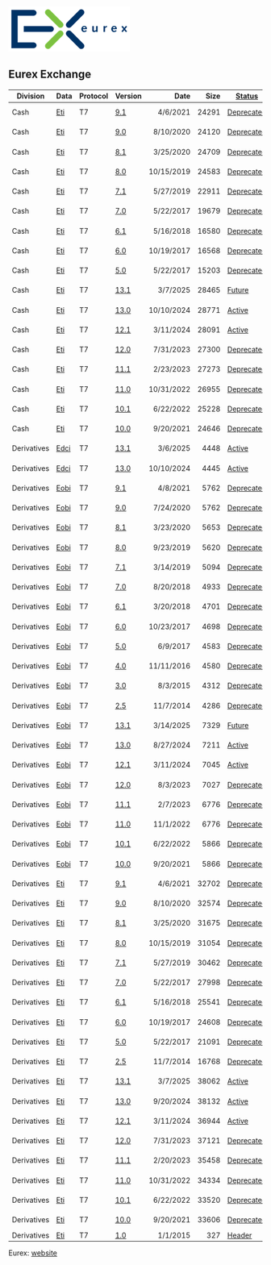 [![Eurex](https://github.com/Open-Markets-Initiative/Directory/blob/main/Organizations/Eurex/Images/Logo.png)](https://www.eurex.com)


## Eurex Exchange

| Division | Data | Protocol | Version | Date | Size | [Status][Omi.Glossary.Status] | [Testing][Omi.Glossary.Testing] | Specification |
| --- | --- | --- | --- | ---: | ---: | --- | --- | --- |
| Cash | [Eti][Eurex.Cash.Eti.T7.v9.1.Dissector] | T7 | [9.1][Eurex.Cash.Eti.T7.v9.1.Dissector] | 4/6/2021 | 24291 | [Deprecated][Omi.Glossary.Status.Deprecated] | [Untested][Omi.Glossary.Testing.Untested] | [url][Eurex.Cash.Eti.T7.v9.1.Url] - [pdf][Eurex.Cash.Eti.T7.v9.1.Pdf] - [xml][Eurex.Cash.Eti.T7.v9.1.Xml] |
| Cash | [Eti][Eurex.Cash.Eti.T7.v9.0.Dissector] | T7 | [9.0][Eurex.Cash.Eti.T7.v9.0.Dissector] | 8/10/2020 | 24120 | [Deprecated][Omi.Glossary.Status.Deprecated] | [Untested][Omi.Glossary.Testing.Untested] | [url][Eurex.Cash.Eti.T7.v9.0.Url] - [pdf][Eurex.Cash.Eti.T7.v9.0.Pdf] - [xml][Eurex.Cash.Eti.T7.v9.0.Xml] |
| Cash | [Eti][Eurex.Cash.Eti.T7.v8.1.Dissector] | T7 | [8.1][Eurex.Cash.Eti.T7.v8.1.Dissector] | 3/25/2020 | 24709 | [Deprecated][Omi.Glossary.Status.Deprecated] | [Untested][Omi.Glossary.Testing.Untested] | [url][Eurex.Cash.Eti.T7.v8.1.Url] - [pdf][Eurex.Cash.Eti.T7.v8.1.Pdf] - [xml][Eurex.Cash.Eti.T7.v8.1.Xml] |
| Cash | [Eti][Eurex.Cash.Eti.T7.v8.0.Dissector] | T7 | [8.0][Eurex.Cash.Eti.T7.v8.0.Dissector] | 10/15/2019 | 24583 | [Deprecated][Omi.Glossary.Status.Deprecated] | [Untested][Omi.Glossary.Testing.Untested] | [url][Eurex.Cash.Eti.T7.v8.0.Url] - [pdf][Eurex.Cash.Eti.T7.v8.0.Pdf] - [xml][Eurex.Cash.Eti.T7.v8.0.Xml] |
| Cash | [Eti][Eurex.Cash.Eti.T7.v7.1.Dissector] | T7 | [7.1][Eurex.Cash.Eti.T7.v7.1.Dissector] | 5/27/2019 | 22911 | [Deprecated][Omi.Glossary.Status.Deprecated] | [Untested][Omi.Glossary.Testing.Untested] | [url][Eurex.Cash.Eti.T7.v7.1.Url] - [pdf][Eurex.Cash.Eti.T7.v7.1.Pdf] - [xml][Eurex.Cash.Eti.T7.v7.1.Xml] |
| Cash | [Eti][Eurex.Cash.Eti.T7.v7.0.Dissector] | T7 | [7.0][Eurex.Cash.Eti.T7.v7.0.Dissector] | 5/22/2017 | 19679 | [Deprecated][Omi.Glossary.Status.Deprecated] | [Untested][Omi.Glossary.Testing.Untested] | [url][Eurex.Cash.Eti.T7.v7.0.Url] - [pdf][Eurex.Cash.Eti.T7.v7.0.Pdf] - [xml][Eurex.Cash.Eti.T7.v7.0.Xml] |
| Cash | [Eti][Eurex.Cash.Eti.T7.v6.1.Dissector] | T7 | [6.1][Eurex.Cash.Eti.T7.v6.1.Dissector] | 5/16/2018 | 16580 | [Deprecated][Omi.Glossary.Status.Deprecated] | [Untested][Omi.Glossary.Testing.Untested] | [url][Eurex.Cash.Eti.T7.v6.1.Url] - [pdf][Eurex.Cash.Eti.T7.v6.1.Pdf] - [xml][Eurex.Cash.Eti.T7.v6.1.Xml] |
| Cash | [Eti][Eurex.Cash.Eti.T7.v6.0.Dissector] | T7 | [6.0][Eurex.Cash.Eti.T7.v6.0.Dissector] | 10/19/2017 | 16568 | [Deprecated][Omi.Glossary.Status.Deprecated] | [Untested][Omi.Glossary.Testing.Untested] | [url][Eurex.Cash.Eti.T7.v6.0.Url] - [pdf][Eurex.Cash.Eti.T7.v6.0.Pdf] - [xml][Eurex.Cash.Eti.T7.v6.0.Xml] |
| Cash | [Eti][Eurex.Cash.Eti.T7.v5.0.Dissector] | T7 | [5.0][Eurex.Cash.Eti.T7.v5.0.Dissector] | 5/22/2017 | 15203 | [Deprecated][Omi.Glossary.Status.Deprecated] | [Untested][Omi.Glossary.Testing.Untested] | [url][Eurex.Cash.Eti.T7.v5.0.Url] - [pdf][Eurex.Cash.Eti.T7.v5.0.Pdf] - [xml][Eurex.Cash.Eti.T7.v5.0.Xml] |
| Cash | [Eti][Eurex.Cash.Eti.T7.v13.1.Dissector] | T7 | [13.1][Eurex.Cash.Eti.T7.v13.1.Dissector] | 3/7/2025 | 28465 | [Future][Omi.Glossary.Status.Future] | [Untested][Omi.Glossary.Testing.Untested] | [url][Eurex.Cash.Eti.T7.v13.1.Url] - [pdf][Eurex.Cash.Eti.T7.v13.1.Pdf] - [xml][Eurex.Cash.Eti.T7.v13.1.Xml] |
| Cash | [Eti][Eurex.Cash.Eti.T7.v13.0.Dissector] | T7 | [13.0][Eurex.Cash.Eti.T7.v13.0.Dissector] | 10/10/2024 | 28771 | [Active][Omi.Glossary.Status.Active] | [Untested][Omi.Glossary.Testing.Untested] | [url][Eurex.Cash.Eti.T7.v13.0.Url] - [pdf][Eurex.Cash.Eti.T7.v13.0.Pdf] - [xml][Eurex.Cash.Eti.T7.v13.0.Xml] |
| Cash | [Eti][Eurex.Cash.Eti.T7.v12.1.Dissector] | T7 | [12.1][Eurex.Cash.Eti.T7.v12.1.Dissector] | 3/11/2024 | 28091 | [Active][Omi.Glossary.Status.Active] | [Untested][Omi.Glossary.Testing.Untested] | [url][Eurex.Cash.Eti.T7.v12.1.Url] - [pdf][Eurex.Cash.Eti.T7.v12.1.Pdf] - [xml][Eurex.Cash.Eti.T7.v12.1.Xml] |
| Cash | [Eti][Eurex.Cash.Eti.T7.v12.0.Dissector] | T7 | [12.0][Eurex.Cash.Eti.T7.v12.0.Dissector] | 7/31/2023 | 27300 | [Deprecated][Omi.Glossary.Status.Deprecated] | [Untested][Omi.Glossary.Testing.Untested] | [url][Eurex.Cash.Eti.T7.v12.0.Url] - [pdf][Eurex.Cash.Eti.T7.v12.0.Pdf] - [xml][Eurex.Cash.Eti.T7.v12.0.Xml] |
| Cash | [Eti][Eurex.Cash.Eti.T7.v11.1.Dissector] | T7 | [11.1][Eurex.Cash.Eti.T7.v11.1.Dissector] | 2/23/2023 | 27273 | [Deprecated][Omi.Glossary.Status.Deprecated] | [Untested][Omi.Glossary.Testing.Untested] | [url][Eurex.Cash.Eti.T7.v11.1.Url] - [pdf][Eurex.Cash.Eti.T7.v11.1.Pdf] - [xml][Eurex.Cash.Eti.T7.v11.1.Xml] |
| Cash | [Eti][Eurex.Cash.Eti.T7.v11.0.Dissector] | T7 | [11.0][Eurex.Cash.Eti.T7.v11.0.Dissector] | 10/31/2022 | 26955 | [Deprecated][Omi.Glossary.Status.Deprecated] | [Untested][Omi.Glossary.Testing.Untested] | [url][Eurex.Cash.Eti.T7.v11.0.Url] - [pdf][Eurex.Cash.Eti.T7.v11.0.Pdf] - [xml][Eurex.Cash.Eti.T7.v11.0.Xml] |
| Cash | [Eti][Eurex.Cash.Eti.T7.v10.1.Dissector] | T7 | [10.1][Eurex.Cash.Eti.T7.v10.1.Dissector] | 6/22/2022 | 25228 | [Deprecated][Omi.Glossary.Status.Deprecated] | [Untested][Omi.Glossary.Testing.Untested] | [url][Eurex.Cash.Eti.T7.v10.1.Url] - [pdf][Eurex.Cash.Eti.T7.v10.1.Pdf] - [xml][Eurex.Cash.Eti.T7.v10.1.Xml] |
| Cash | [Eti][Eurex.Cash.Eti.T7.v10.0.Dissector] | T7 | [10.0][Eurex.Cash.Eti.T7.v10.0.Dissector] | 9/20/2021 | 24646 | [Deprecated][Omi.Glossary.Status.Deprecated] | [Untested][Omi.Glossary.Testing.Untested] | [url][Eurex.Cash.Eti.T7.v10.0.Url] - [pdf][Eurex.Cash.Eti.T7.v10.0.Pdf] - [xml][Eurex.Cash.Eti.T7.v10.0.Xml] |
| Derivatives | [Edci][Eurex.Derivatives.Edci.T7.v13.1.Dissector] | T7 | [13.1][Eurex.Derivatives.Edci.T7.v13.1.Dissector] | 3/6/2025 | 4448 | [Active][Omi.Glossary.Status.Active] | [Untested][Omi.Glossary.Testing.Untested] | [url][Eurex.Derivatives.Edci.T7.v13.1.Url] - [pdf][Eurex.Derivatives.Edci.T7.v13.1.Pdf] - [xml][Eurex.Derivatives.Edci.T7.v13.1.Xml] |
| Derivatives | [Edci][Eurex.Derivatives.Edci.T7.v13.0.Dissector] | T7 | [13.0][Eurex.Derivatives.Edci.T7.v13.0.Dissector] | 10/10/2024 | 4445 | [Active][Omi.Glossary.Status.Active] | [Untested][Omi.Glossary.Testing.Untested] | [url][Eurex.Derivatives.Edci.T7.v13.0.Url] - [pdf][Eurex.Derivatives.Edci.T7.v13.0.Pdf] - [xml][Eurex.Derivatives.Edci.T7.v13.0.Xml] |
| Derivatives | [Eobi][Eurex.Derivatives.Eobi.T7.v9.1.Dissector] | T7 | [9.1][Eurex.Derivatives.Eobi.T7.v9.1.Dissector] | 4/8/2021 | 5762 | [Deprecated][Omi.Glossary.Status.Deprecated] | [Untested][Omi.Glossary.Testing.Untested] | [url][Eurex.Derivatives.Eobi.T7.v9.1.Url] - [pdf][Eurex.Derivatives.Eobi.T7.v9.1.Pdf] - [xml][Eurex.Derivatives.Eobi.T7.v9.1.Xml] |
| Derivatives | [Eobi][Eurex.Derivatives.Eobi.T7.v9.0.Dissector] | T7 | [9.0][Eurex.Derivatives.Eobi.T7.v9.0.Dissector] | 7/24/2020 | 5762 | [Deprecated][Omi.Glossary.Status.Deprecated] | [Untested][Omi.Glossary.Testing.Untested] | [url][Eurex.Derivatives.Eobi.T7.v9.0.Url] - [pdf][Eurex.Derivatives.Eobi.T7.v9.0.Pdf] - [xml][Eurex.Derivatives.Eobi.T7.v9.0.Xml] |
| Derivatives | [Eobi][Eurex.Derivatives.Eobi.T7.v8.1.Dissector] | T7 | [8.1][Eurex.Derivatives.Eobi.T7.v8.1.Dissector] | 3/23/2020 | 5653 | [Deprecated][Omi.Glossary.Status.Deprecated] | [Untested][Omi.Glossary.Testing.Untested] | [url][Eurex.Derivatives.Eobi.T7.v8.1.Url] - [pdf][Eurex.Derivatives.Eobi.T7.v8.1.Pdf] - [xml][Eurex.Derivatives.Eobi.T7.v8.1.Xml] |
| Derivatives | [Eobi][Eurex.Derivatives.Eobi.T7.v8.0.Dissector] | T7 | [8.0][Eurex.Derivatives.Eobi.T7.v8.0.Dissector] | 9/23/2019 | 5620 | [Deprecated][Omi.Glossary.Status.Deprecated] | [Untested][Omi.Glossary.Testing.Untested] | [url][Eurex.Derivatives.Eobi.T7.v8.0.Url] - [pdf][Eurex.Derivatives.Eobi.T7.v8.0.Pdf] - [xml][Eurex.Derivatives.Eobi.T7.v8.0.Xml] |
| Derivatives | [Eobi][Eurex.Derivatives.Eobi.T7.v7.1.Dissector] | T7 | [7.1][Eurex.Derivatives.Eobi.T7.v7.1.Dissector] | 3/14/2019 | 5094 | [Deprecated][Omi.Glossary.Status.Deprecated] | [Untested][Omi.Glossary.Testing.Untested] | [url][Eurex.Derivatives.Eobi.T7.v7.1.Url] - [pdf][Eurex.Derivatives.Eobi.T7.v7.1.Pdf] - [xml][Eurex.Derivatives.Eobi.T7.v7.1.Xml] |
| Derivatives | [Eobi][Eurex.Derivatives.Eobi.T7.v7.0.Dissector] | T7 | [7.0][Eurex.Derivatives.Eobi.T7.v7.0.Dissector] | 8/20/2018 | 4933 | [Deprecated][Omi.Glossary.Status.Deprecated] | [Untested][Omi.Glossary.Testing.Untested] | [url][Eurex.Derivatives.Eobi.T7.v7.0.Url] - [pdf][Eurex.Derivatives.Eobi.T7.v7.0.Pdf] - [xml][Eurex.Derivatives.Eobi.T7.v7.0.Xml] |
| Derivatives | [Eobi][Eurex.Derivatives.Eobi.T7.v6.1.Dissector] | T7 | [6.1][Eurex.Derivatives.Eobi.T7.v6.1.Dissector] | 3/20/2018 | 4701 | [Deprecated][Omi.Glossary.Status.Deprecated] | [Untested][Omi.Glossary.Testing.Untested] | [url][Eurex.Derivatives.Eobi.T7.v6.1.Url] - [pdf][Eurex.Derivatives.Eobi.T7.v6.1.Pdf] - [xml][Eurex.Derivatives.Eobi.T7.v6.1.Xml] |
| Derivatives | [Eobi][Eurex.Derivatives.Eobi.T7.v6.0.Dissector] | T7 | [6.0][Eurex.Derivatives.Eobi.T7.v6.0.Dissector] | 10/23/2017 | 4698 | [Deprecated][Omi.Glossary.Status.Deprecated] | [Verified][Omi.Glossary.Testing.Verified] | [url][Eurex.Derivatives.Eobi.T7.v6.0.Url] - [pdf][Eurex.Derivatives.Eobi.T7.v6.0.Pdf] - [xml][Eurex.Derivatives.Eobi.T7.v6.0.Xml] |
| Derivatives | [Eobi][Eurex.Derivatives.Eobi.T7.v5.0.Dissector] | T7 | [5.0][Eurex.Derivatives.Eobi.T7.v5.0.Dissector] | 6/9/2017 | 4583 | [Deprecated][Omi.Glossary.Status.Deprecated] | [Untested][Omi.Glossary.Testing.Untested] | [url][Eurex.Derivatives.Eobi.T7.v5.0.Url] - [pdf][Eurex.Derivatives.Eobi.T7.v5.0.Pdf] - [xml][Eurex.Derivatives.Eobi.T7.v5.0.Xml] |
| Derivatives | [Eobi][Eurex.Derivatives.Eobi.T7.v4.0.Dissector] | T7 | [4.0][Eurex.Derivatives.Eobi.T7.v4.0.Dissector] | 11/11/2016 | 4580 | [Deprecated][Omi.Glossary.Status.Deprecated] | [Untested][Omi.Glossary.Testing.Untested] | [url][Eurex.Derivatives.Eobi.T7.v4.0.Url] - [pdf][Eurex.Derivatives.Eobi.T7.v4.0.Pdf] - [xml][Eurex.Derivatives.Eobi.T7.v4.0.Xml] |
| Derivatives | [Eobi][Eurex.Derivatives.Eobi.T7.v3.0.Dissector] | T7 | [3.0][Eurex.Derivatives.Eobi.T7.v3.0.Dissector] | 8/3/2015 | 4312 | [Deprecated][Omi.Glossary.Status.Deprecated] | [Verified][Omi.Glossary.Testing.Verified] | [url][Eurex.Derivatives.Eobi.T7.v3.0.Url] - [pdf][Eurex.Derivatives.Eobi.T7.v3.0.Pdf] - [xml][Eurex.Derivatives.Eobi.T7.v3.0.Xml] |
| Derivatives | [Eobi][Eurex.Derivatives.Eobi.T7.v2.5.Dissector] | T7 | [2.5][Eurex.Derivatives.Eobi.T7.v2.5.Dissector] | 11/7/2014 | 4286 | [Deprecated][Omi.Glossary.Status.Deprecated] | [Untested][Omi.Glossary.Testing.Untested] | [url][Eurex.Derivatives.Eobi.T7.v2.5.Url] - [pdf][Eurex.Derivatives.Eobi.T7.v2.5.Pdf] - [xml][Eurex.Derivatives.Eobi.T7.v2.5.Xml] |
| Derivatives | [Eobi][Eurex.Derivatives.Eobi.T7.v13.1.Dissector] | T7 | [13.1][Eurex.Derivatives.Eobi.T7.v13.1.Dissector] | 3/14/2025 | 7329 | [Future][Omi.Glossary.Status.Future] | [Untested][Omi.Glossary.Testing.Untested] | [url][Eurex.Derivatives.Eobi.T7.v13.1.Url] - [pdf][Eurex.Derivatives.Eobi.T7.v13.1.Pdf] - [xml][Eurex.Derivatives.Eobi.T7.v13.1.Xml] |
| Derivatives | [Eobi][Eurex.Derivatives.Eobi.T7.v13.0.Dissector] | T7 | [13.0][Eurex.Derivatives.Eobi.T7.v13.0.Dissector] | 8/27/2024 | 7211 | [Active][Omi.Glossary.Status.Active] | [Untested][Omi.Glossary.Testing.Untested] | [url][Eurex.Derivatives.Eobi.T7.v13.0.Url] - [pdf][Eurex.Derivatives.Eobi.T7.v13.0.Pdf] - [xml][Eurex.Derivatives.Eobi.T7.v13.0.Xml] |
| Derivatives | [Eobi][Eurex.Derivatives.Eobi.T7.v12.1.Dissector] | T7 | [12.1][Eurex.Derivatives.Eobi.T7.v12.1.Dissector] | 3/11/2024 | 7045 | [Active][Omi.Glossary.Status.Active] | [Untested][Omi.Glossary.Testing.Untested] | [url][Eurex.Derivatives.Eobi.T7.v12.1.Url] - [pdf][Eurex.Derivatives.Eobi.T7.v12.1.Pdf] - [xml][Eurex.Derivatives.Eobi.T7.v12.1.Xml] |
| Derivatives | [Eobi][Eurex.Derivatives.Eobi.T7.v12.0.Dissector] | T7 | [12.0][Eurex.Derivatives.Eobi.T7.v12.0.Dissector] | 8/3/2023 | 7027 | [Deprecated][Omi.Glossary.Status.Deprecated] | [Untested][Omi.Glossary.Testing.Untested] | [url][Eurex.Derivatives.Eobi.T7.v12.0.Url] - [pdf][Eurex.Derivatives.Eobi.T7.v12.0.Pdf] - [xml][Eurex.Derivatives.Eobi.T7.v12.0.Xml] |
| Derivatives | [Eobi][Eurex.Derivatives.Eobi.T7.v11.1.Dissector] | T7 | [11.1][Eurex.Derivatives.Eobi.T7.v11.1.Dissector] | 2/7/2023 | 6776 | [Deprecated][Omi.Glossary.Status.Deprecated] | [Untested][Omi.Glossary.Testing.Untested] | [url][Eurex.Derivatives.Eobi.T7.v11.1.Url] - [pdf][Eurex.Derivatives.Eobi.T7.v11.1.Pdf] - [xml][Eurex.Derivatives.Eobi.T7.v11.1.Xml] |
| Derivatives | [Eobi][Eurex.Derivatives.Eobi.T7.v11.0.Dissector] | T7 | [11.0][Eurex.Derivatives.Eobi.T7.v11.0.Dissector] | 11/1/2022 | 6776 | [Deprecated][Omi.Glossary.Status.Deprecated] | [Untested][Omi.Glossary.Testing.Untested] | [url][Eurex.Derivatives.Eobi.T7.v11.0.Url] - [pdf][Eurex.Derivatives.Eobi.T7.v11.0.Pdf] - [xml][Eurex.Derivatives.Eobi.T7.v11.0.Xml] |
| Derivatives | [Eobi][Eurex.Derivatives.Eobi.T7.v10.1.Dissector] | T7 | [10.1][Eurex.Derivatives.Eobi.T7.v10.1.Dissector] | 6/22/2022 | 5866 | [Deprecated][Omi.Glossary.Status.Deprecated] | [Untested][Omi.Glossary.Testing.Untested] | [url][Eurex.Derivatives.Eobi.T7.v10.1.Url] - [pdf][Eurex.Derivatives.Eobi.T7.v10.1.Pdf] - [xml][Eurex.Derivatives.Eobi.T7.v10.1.Xml] |
| Derivatives | [Eobi][Eurex.Derivatives.Eobi.T7.v10.0.Dissector] | T7 | [10.0][Eurex.Derivatives.Eobi.T7.v10.0.Dissector] | 9/20/2021 | 5866 | [Deprecated][Omi.Glossary.Status.Deprecated] | [Untested][Omi.Glossary.Testing.Untested] | [url][Eurex.Derivatives.Eobi.T7.v10.0.Url] - [pdf][Eurex.Derivatives.Eobi.T7.v10.0.Pdf] - [xml][Eurex.Derivatives.Eobi.T7.v10.0.Xml] |
| Derivatives | [Eti][Eurex.Derivatives.Eti.T7.v9.1.Dissector] | T7 | [9.1][Eurex.Derivatives.Eti.T7.v9.1.Dissector] | 4/6/2021 | 32702 | [Deprecated][Omi.Glossary.Status.Deprecated] | [Untested][Omi.Glossary.Testing.Untested] | [url][Eurex.Derivatives.Eti.T7.v9.1.Url] - [pdf][Eurex.Derivatives.Eti.T7.v9.1.Pdf] - [xml][Eurex.Derivatives.Eti.T7.v9.1.Xml] |
| Derivatives | [Eti][Eurex.Derivatives.Eti.T7.v9.0.Dissector] | T7 | [9.0][Eurex.Derivatives.Eti.T7.v9.0.Dissector] | 8/10/2020 | 32574 | [Deprecated][Omi.Glossary.Status.Deprecated] | [Untested][Omi.Glossary.Testing.Untested] | [url][Eurex.Derivatives.Eti.T7.v9.0.Url] - [pdf][Eurex.Derivatives.Eti.T7.v9.0.Pdf] - [xml][Eurex.Derivatives.Eti.T7.v9.0.Xml] |
| Derivatives | [Eti][Eurex.Derivatives.Eti.T7.v8.1.Dissector] | T7 | [8.1][Eurex.Derivatives.Eti.T7.v8.1.Dissector] | 3/25/2020 | 31675 | [Deprecated][Omi.Glossary.Status.Deprecated] | [Untested][Omi.Glossary.Testing.Untested] | [url][Eurex.Derivatives.Eti.T7.v8.1.Url] - [pdf][Eurex.Derivatives.Eti.T7.v8.1.Pdf] - [xml][Eurex.Derivatives.Eti.T7.v8.1.Xml] |
| Derivatives | [Eti][Eurex.Derivatives.Eti.T7.v8.0.Dissector] | T7 | [8.0][Eurex.Derivatives.Eti.T7.v8.0.Dissector] | 10/15/2019 | 31054 | [Deprecated][Omi.Glossary.Status.Deprecated] | [Untested][Omi.Glossary.Testing.Untested] | [url][Eurex.Derivatives.Eti.T7.v8.0.Url] - [pdf][Eurex.Derivatives.Eti.T7.v8.0.Pdf] - [xml][Eurex.Derivatives.Eti.T7.v8.0.Xml] |
| Derivatives | [Eti][Eurex.Derivatives.Eti.T7.v7.1.Dissector] | T7 | [7.1][Eurex.Derivatives.Eti.T7.v7.1.Dissector] | 5/27/2019 | 30462 | [Deprecated][Omi.Glossary.Status.Deprecated] | [Untested][Omi.Glossary.Testing.Untested] | [url][Eurex.Derivatives.Eti.T7.v7.1.Url] - [pdf][Eurex.Derivatives.Eti.T7.v7.1.Pdf] - [xml][Eurex.Derivatives.Eti.T7.v7.1.Xml] |
| Derivatives | [Eti][Eurex.Derivatives.Eti.T7.v7.0.Dissector] | T7 | [7.0][Eurex.Derivatives.Eti.T7.v7.0.Dissector] | 5/22/2017 | 27998 | [Deprecated][Omi.Glossary.Status.Deprecated] | [Untested][Omi.Glossary.Testing.Untested] | [url][Eurex.Derivatives.Eti.T7.v7.0.Url] - [pdf][Eurex.Derivatives.Eti.T7.v7.0.Pdf] - [xml][Eurex.Derivatives.Eti.T7.v7.0.Xml] |
| Derivatives | [Eti][Eurex.Derivatives.Eti.T7.v6.1.Dissector] | T7 | [6.1][Eurex.Derivatives.Eti.T7.v6.1.Dissector] | 5/16/2018 | 25541 | [Deprecated][Omi.Glossary.Status.Deprecated] | [Untested][Omi.Glossary.Testing.Untested] | [url][Eurex.Derivatives.Eti.T7.v6.1.Url] - [pdf][Eurex.Derivatives.Eti.T7.v6.1.Pdf] - [xml][Eurex.Derivatives.Eti.T7.v6.1.Xml] |
| Derivatives | [Eti][Eurex.Derivatives.Eti.T7.v6.0.Dissector] | T7 | [6.0][Eurex.Derivatives.Eti.T7.v6.0.Dissector] | 10/19/2017 | 24608 | [Deprecated][Omi.Glossary.Status.Deprecated] | [Untested][Omi.Glossary.Testing.Untested] | [url][Eurex.Derivatives.Eti.T7.v6.0.Url] - [pdf][Eurex.Derivatives.Eti.T7.v6.0.Pdf] - [xml][Eurex.Derivatives.Eti.T7.v6.0.Xml] |
| Derivatives | [Eti][Eurex.Derivatives.Eti.T7.v5.0.Dissector] | T7 | [5.0][Eurex.Derivatives.Eti.T7.v5.0.Dissector] | 5/22/2017 | 21091 | [Deprecated][Omi.Glossary.Status.Deprecated] | [Untested][Omi.Glossary.Testing.Untested] | [url][Eurex.Derivatives.Eti.T7.v5.0.Url] - [pdf][Eurex.Derivatives.Eti.T7.v5.0.Pdf] - [xml][Eurex.Derivatives.Eti.T7.v5.0.Xml] |
| Derivatives | [Eti][Eurex.Derivatives.Eti.T7.v2.5.Dissector] | T7 | [2.5][Eurex.Derivatives.Eti.T7.v2.5.Dissector] | 11/7/2014 | 16768 | [Deprecated][Omi.Glossary.Status.Deprecated] | [Untested][Omi.Glossary.Testing.Untested] | [url][Eurex.Derivatives.Eti.T7.v2.5.Url] - [pdf][Eurex.Derivatives.Eti.T7.v2.5.Pdf] - [xml][Eurex.Derivatives.Eti.T7.v2.5.Xml] |
| Derivatives | [Eti][Eurex.Derivatives.Eti.T7.v13.1.Dissector] | T7 | [13.1][Eurex.Derivatives.Eti.T7.v13.1.Dissector] | 3/7/2025 | 38062 | [Active][Omi.Glossary.Status.Active] | [Untested][Omi.Glossary.Testing.Untested] | [url][Eurex.Derivatives.Eti.T7.v13.1.Url] - [pdf][Eurex.Derivatives.Eti.T7.v13.1.Pdf] - [xml][Eurex.Derivatives.Eti.T7.v13.1.Xml] |
| Derivatives | [Eti][Eurex.Derivatives.Eti.T7.v13.0.Dissector] | T7 | [13.0][Eurex.Derivatives.Eti.T7.v13.0.Dissector] | 9/20/2024 | 38132 | [Active][Omi.Glossary.Status.Active] | [Untested][Omi.Glossary.Testing.Untested] | [url][Eurex.Derivatives.Eti.T7.v13.0.Url] - [pdf][Eurex.Derivatives.Eti.T7.v13.0.Pdf] - [xml][Eurex.Derivatives.Eti.T7.v13.0.Xml] |
| Derivatives | [Eti][Eurex.Derivatives.Eti.T7.v12.1.Dissector] | T7 | [12.1][Eurex.Derivatives.Eti.T7.v12.1.Dissector] | 3/11/2024 | 36944 | [Active][Omi.Glossary.Status.Active] | [Untested][Omi.Glossary.Testing.Untested] | [url][Eurex.Derivatives.Eti.T7.v12.1.Url] - [pdf][Eurex.Derivatives.Eti.T7.v12.1.Pdf] - [xml][Eurex.Derivatives.Eti.T7.v12.1.Xml] |
| Derivatives | [Eti][Eurex.Derivatives.Eti.T7.v12.0.Dissector] | T7 | [12.0][Eurex.Derivatives.Eti.T7.v12.0.Dissector] | 7/31/2023 | 37121 | [Deprecated][Omi.Glossary.Status.Deprecated] | [Untested][Omi.Glossary.Testing.Untested] | [url][Eurex.Derivatives.Eti.T7.v12.0.Url] - [pdf][Eurex.Derivatives.Eti.T7.v12.0.Pdf] - [xml][Eurex.Derivatives.Eti.T7.v12.0.Xml] |
| Derivatives | [Eti][Eurex.Derivatives.Eti.T7.v11.1.Dissector] | T7 | [11.1][Eurex.Derivatives.Eti.T7.v11.1.Dissector] | 2/20/2023 | 35458 | [Deprecated][Omi.Glossary.Status.Deprecated] | [Untested][Omi.Glossary.Testing.Untested] | [url][Eurex.Derivatives.Eti.T7.v11.1.Url] - [pdf][Eurex.Derivatives.Eti.T7.v11.1.Pdf] - [xml][Eurex.Derivatives.Eti.T7.v11.1.Xml] |
| Derivatives | [Eti][Eurex.Derivatives.Eti.T7.v11.0.Dissector] | T7 | [11.0][Eurex.Derivatives.Eti.T7.v11.0.Dissector] | 10/31/2022 | 34334 | [Deprecated][Omi.Glossary.Status.Deprecated] | [Untested][Omi.Glossary.Testing.Untested] | [url][Eurex.Derivatives.Eti.T7.v11.0.Url] - [pdf][Eurex.Derivatives.Eti.T7.v11.0.Pdf] - [xml][Eurex.Derivatives.Eti.T7.v11.0.Xml] |
| Derivatives | [Eti][Eurex.Derivatives.Eti.T7.v10.1.Dissector] | T7 | [10.1][Eurex.Derivatives.Eti.T7.v10.1.Dissector] | 6/22/2022 | 33520 | [Deprecated][Omi.Glossary.Status.Deprecated] | [Untested][Omi.Glossary.Testing.Untested] | [url][Eurex.Derivatives.Eti.T7.v10.1.Url] - [pdf][Eurex.Derivatives.Eti.T7.v10.1.Pdf] - [xml][Eurex.Derivatives.Eti.T7.v10.1.Xml] |
| Derivatives | [Eti][Eurex.Derivatives.Eti.T7.v10.0.Dissector] | T7 | [10.0][Eurex.Derivatives.Eti.T7.v10.0.Dissector] | 9/20/2021 | 33606 | [Deprecated][Omi.Glossary.Status.Deprecated] | [Untested][Omi.Glossary.Testing.Untested] | [url][Eurex.Derivatives.Eti.T7.v10.0.Url] - [pdf][Eurex.Derivatives.Eti.T7.v10.0.Pdf] - [xml][Eurex.Derivatives.Eti.T7.v10.0.Xml] |
| Derivatives | [Eti][Eurex.Derivatives.Eti.T7.v1.0.Dissector] | T7 | [1.0][Eurex.Derivatives.Eti.T7.v1.0.Dissector] | 1/1/2015 | 327 | [Header][Omi.Glossary.Status.Header] | [Verified][Omi.Glossary.Testing.Verified] | [url][Eurex.Derivatives.Eti.T7.v1.0.Url] |


Eurex: [website](https://www.eurex.com "Go to Eurex Exchange")


[Omi.Glossary.Status]: https://github.com/Open-Markets-Initiative/Directory/blob/main/Glossary/Status.md "Protocol Deployment Status"
[Omi.Glossary.Status.Active]: https://github.com/Open-Markets-Initiative/Directory/blob/main/Glossary/Status.md "Deployment Status: Protocol is in active production"
[Omi.Glossary.Status.Deprecated]: https://github.com/Open-Markets-Initiative/Directory/blob/main/Glossary/Status.md "Deployment Status: Protocol is no longer in active use"
[Omi.Glossary.Status.Future]: https://github.com/Open-Markets-Initiative/Directory/blob/main/Glossary/Status.md "Deployment Status: Protocol is not yet deployed to an active production environment"
[Omi.Glossary.Status.Unknown]: https://github.com/Open-Markets-Initiative/Directory/blob/main/Glossary/Status.md "Deployment Status: Protocol deployment status is unknown"
[Omi.Glossary.Status.Header]: https://github.com/Open-Markets-Initiative/Directory/blob/main/Glossary/Status.md "Deployment Status: Header only protocol provided for debugging"
[Omi.Glossary.Testing]: https://github.com/Open-Markets-Initiative/Directory/blob/main/Glossary/Testing.md "Protocol Testing Status"
[Omi.Glossary.Testing.Verified]: https://github.com/Open-Markets-Initiative/Directory/blob/main/Glossary/Testing.md "Testing Status: Protocol has been tested on live data"
[Omi.Glossary.Testing.Incomplete]: https://github.com/Open-Markets-Initiative/Directory/blob/main/Glossary/Testing.md "Testing Status: Protocol has been tested on live data but contains known issues"
[Omi.Glossary.Testing.Beta]: https://github.com/Open-Markets-Initiative/Directory/blob/main/Glossary/Testing.md "Testing Status: Protocol has not been tested and structure is speculative"
[Omi.Glossary.Testing.Untested]: https://github.com/Open-Markets-Initiative/Directory/blob/main/Glossary/Testing.md "Testing Status: Protocol has not been tested on live data"

[Eurex.Derivatives.Eti.T7.v2.5.Dissector]: https://github.com/Open-Markets-Initiative/wireshark-lua/blob/main/Eurex/Eurex_Derivatives_Eti_T7_v2_5_Dissector.lua "Eurex Derivatives Eti T7 v2.5 Wireshark Dissector"
[Eurex.Derivatives.Eti.T7.v2.5.Url]: https://www.eurex.com/ex-en/technology/t7 "Eurex Exchange 2.5 Url"
[Eurex.Derivatives.Eti.T7.v2.5.Pdf]: https://github.com/Open-Markets-Initiative/Directory/blob/main/Organizations/Eurex/Specifications/Eurex.Derivatives.Eti.T7.v2.5.pdf "Eurex Exchange 2.5 Pdf"
[Eurex.Derivatives.Eti.T7.v2.5.Xml]: https://github.com/Open-Markets-Initiative/Directory/blob/main/Organizations/Eurex/Specifications/Eurex.Derivatives.Eti.T7.v2.5.xml "Eurex Exchange 2.5 Xml"
[Eurex.Derivatives.Eobi.T7.v2.5.Dissector]: https://github.com/Open-Markets-Initiative/wireshark-lua/blob/main/Eurex/Eurex_Derivatives_Eobi_T7_v2_5_Dissector.lua "Eurex Derivatives Eobi T7 v2.5 Wireshark Dissector"
[Eurex.Derivatives.Eobi.T7.v2.5.Url]: https://www.eurex.com/ex-en/technology/t7 "Eurex Exchange 2.5 Url"
[Eurex.Derivatives.Eobi.T7.v2.5.Pdf]: https://github.com/Open-Markets-Initiative/Directory/blob/main/Organizations/Eurex/Specifications/Eurex.Derivatives.Eobi.T7.v2.5.pdf "Eurex Exchange 2.5 Pdf"
[Eurex.Derivatives.Eobi.T7.v2.5.Xml]: https://github.com/Open-Markets-Initiative/Directory/blob/main/Organizations/Eurex/Specifications/Eurex.Derivatives.Eobi.T7.v2.5.xml "Eurex Exchange 2.5 Xml"
[Eurex.Derivatives.Eobi.T7.v3.0.Dissector]: https://github.com/Open-Markets-Initiative/wireshark-lua/blob/main/Eurex/Eurex_Derivatives_Eobi_T7_v3_0_Dissector.lua "Eurex Derivatives Eobi T7 v3.0 Wireshark Dissector"
[Eurex.Derivatives.Eobi.T7.v3.0.Url]: https://www.eurex.com/ex-en/technology/t7 "Eurex Exchange 3.0 Url"
[Eurex.Derivatives.Eobi.T7.v3.0.Pdf]: https://github.com/Open-Markets-Initiative/Directory/blob/main/Organizations/Eurex/Specifications/Eurex.Derivatives.Eobi.T7.v3.0.pdf "Eurex Exchange 3.0 Pdf"
[Eurex.Derivatives.Eobi.T7.v3.0.Xml]: https://github.com/Open-Markets-Initiative/Directory/blob/main/Organizations/Eurex/Specifications/Eurex.Derivatives.Eobi.T7.v3.0.xml "Eurex Exchange 3.0 Xml"
[Eurex.Derivatives.Eobi.T7.v4.0.Dissector]: https://github.com/Open-Markets-Initiative/wireshark-lua/blob/main/Eurex/Eurex_Derivatives_Eobi_T7_v4_0_Dissector.lua "Eurex Derivatives Eobi T7 v4.0 Wireshark Dissector"
[Eurex.Derivatives.Eobi.T7.v4.0.Url]: https://www.eurex.com/ex-en/technology/t7 "Eurex Exchange 4.0 Url"
[Eurex.Derivatives.Eobi.T7.v4.0.Pdf]: https://github.com/Open-Markets-Initiative/Directory/blob/main/Organizations/Eurex/Specifications/Eurex.Derivatives.Eobi.T7.v4.0.pdf "Eurex Exchange 4.0 Pdf"
[Eurex.Derivatives.Eobi.T7.v4.0.Xml]: https://github.com/Open-Markets-Initiative/Directory/blob/main/Organizations/Eurex/Specifications/Eurex.Derivatives.Eobi.T7.v4.0.xml "Eurex Exchange 4.0 Xml"
[Eurex.Cash.Eti.T7.v5.0.Dissector]: https://github.com/Open-Markets-Initiative/wireshark-lua/blob/main/Eurex/Eurex_Cash_Eti_T7_v5_0_Dissector.lua "Eurex Cash Eti T7 v5.0 Wireshark Dissector"
[Eurex.Cash.Eti.T7.v5.0.Url]: https://www.eurex.com/ex-en/technology/t7 "Eurex Exchange 5.0 Url"
[Eurex.Cash.Eti.T7.v5.0.Pdf]: https://github.com/Open-Markets-Initiative/Directory/blob/main/Organizations/Eurex/Specifications/Eurex.Derivatives.Eti.T7.v5.0.pdf "Eurex Exchange 5.0 Pdf"
[Eurex.Cash.Eti.T7.v5.0.Xml]: https://github.com/Open-Markets-Initiative/Directory/blob/main/Organizations/Eurex/Specifications/Eurex.Cash.Eti.T7.v5.0.xml "Eurex Exchange 5.0 Xml"
[Eurex.Derivatives.Eti.T7.v5.0.Dissector]: https://github.com/Open-Markets-Initiative/wireshark-lua/blob/main/Eurex/Eurex_Derivatives_Eti_T7_v5_0_Dissector.lua "Eurex Derivatives Eti T7 v5.0 Wireshark Dissector"
[Eurex.Derivatives.Eti.T7.v5.0.Url]: https://www.eurex.com/ex-en/technology/t7 "Eurex Exchange 5.0 Url"
[Eurex.Derivatives.Eti.T7.v5.0.Pdf]: https://github.com/Open-Markets-Initiative/Directory/blob/main/Organizations/Eurex/Specifications/Eurex.Derivatives.Eti.T7.v5.0.pdf "Eurex Exchange 5.0 Pdf"
[Eurex.Derivatives.Eti.T7.v5.0.Xml]: https://github.com/Open-Markets-Initiative/Directory/blob/main/Organizations/Eurex/Specifications/Eurex.Derivatives.Eti.T7.v5.0.xml "Eurex Exchange 5.0 Xml"
[Eurex.Derivatives.Eobi.T7.v5.0.Dissector]: https://github.com/Open-Markets-Initiative/wireshark-lua/blob/main/Eurex/Eurex_Derivatives_Eobi_T7_v5_0_Dissector.lua "Eurex Derivatives Eobi T7 v5.0 Wireshark Dissector"
[Eurex.Derivatives.Eobi.T7.v5.0.Url]: https://www.eurex.com/ex-en/technology/t7 "Eurex Exchange 5.0 Url"
[Eurex.Derivatives.Eobi.T7.v5.0.Pdf]: https://github.com/Open-Markets-Initiative/Directory/blob/main/Organizations/Eurex/Specifications/Eurex.Derivatives.Eobi.T7.v5.0.pdf "Eurex Exchange 5.0 Pdf"
[Eurex.Derivatives.Eobi.T7.v5.0.Xml]: https://github.com/Open-Markets-Initiative/Directory/blob/main/Organizations/Eurex/Specifications/Eurex.Derivatives.Eobi.T7.v5.0.xml "Eurex Exchange 5.0 Xml"
[Eurex.Cash.Eti.T7.v6.0.Dissector]: https://github.com/Open-Markets-Initiative/wireshark-lua/blob/main/Eurex/Eurex_Cash_Eti_T7_v6_0_Dissector.lua "Eurex Cash Eti T7 v6.0 Wireshark Dissector"
[Eurex.Cash.Eti.T7.v6.0.Url]: https://www.eurex.com/ex-en/technology/t7 "Eurex Exchange 6.0 Url"
[Eurex.Cash.Eti.T7.v6.0.Pdf]: https://github.com/Open-Markets-Initiative/Directory/blob/main/Organizations/Eurex/Specifications/Eurex.Derivatives.Eti.T7.v6.0.pdf "Eurex Exchange 6.0 Pdf"
[Eurex.Cash.Eti.T7.v6.0.Xml]: https://github.com/Open-Markets-Initiative/Directory/blob/main/Organizations/Eurex/Specifications/Eurex.Cash.Eti.T7.v6.0.xml "Eurex Exchange 6.0 Xml"
[Eurex.Derivatives.Eti.T7.v6.0.Dissector]: https://github.com/Open-Markets-Initiative/wireshark-lua/blob/main/Eurex/Eurex_Derivatives_Eti_T7_v6_0_Dissector.lua "Eurex Derivatives Eti T7 v6.0 Wireshark Dissector"
[Eurex.Derivatives.Eti.T7.v6.0.Url]: https://www.eurex.com/ex-en/technology/t7 "Eurex Exchange 6.0 Url"
[Eurex.Derivatives.Eti.T7.v6.0.Pdf]: https://github.com/Open-Markets-Initiative/Directory/blob/main/Organizations/Eurex/Specifications/Eurex.Derivatives.Eti.T7.v6.0.pdf "Eurex Exchange 6.0 Pdf"
[Eurex.Derivatives.Eti.T7.v6.0.Xml]: https://github.com/Open-Markets-Initiative/Directory/blob/main/Organizations/Eurex/Specifications/Eurex.Derivatives.Eti.T7.v6.0.xml "Eurex Exchange 6.0 Xml"
[Eurex.Derivatives.Eobi.T7.v6.0.Dissector]: https://github.com/Open-Markets-Initiative/wireshark-lua/blob/main/Eurex/Eurex_Derivatives_Eobi_T7_v6_0_Dissector.lua "Eurex Derivatives Eobi T7 v6.0 Wireshark Dissector"
[Eurex.Derivatives.Eobi.T7.v6.0.Url]: https://www.eurex.com/ex-en/technology/t7 "Eurex Exchange 6.0 Url"
[Eurex.Derivatives.Eobi.T7.v6.0.Pdf]: https://github.com/Open-Markets-Initiative/Directory/blob/main/Organizations/Eurex/Specifications/Eurex.Derivatives.Eobi.T7.v6.0.pdf "Eurex Exchange 6.0 Pdf"
[Eurex.Derivatives.Eobi.T7.v6.0.Xml]: https://github.com/Open-Markets-Initiative/Directory/blob/main/Organizations/Eurex/Specifications/Eurex.Derivatives.Eobi.T7.v6.2.xml "Eurex Exchange 6.0 Xml"
[Eurex.Cash.Eti.T7.v6.1.Dissector]: https://github.com/Open-Markets-Initiative/wireshark-lua/blob/main/Eurex/Eurex_Cash_Eti_T7_v6_1_Dissector.lua "Eurex Cash Eti T7 v6.1 Wireshark Dissector"
[Eurex.Cash.Eti.T7.v6.1.Url]: https://www.eurex.com/ex-en/technology/t7 "Eurex Exchange 6.1 Url"
[Eurex.Cash.Eti.T7.v6.1.Pdf]: https://github.com/Open-Markets-Initiative/Directory/blob/main/Organizations/Eurex/Specifications/Eurex.Derivatives.Eti.T7.v6.1.pdf "Eurex Exchange 6.1 Pdf"
[Eurex.Cash.Eti.T7.v6.1.Xml]: https://github.com/Open-Markets-Initiative/Directory/blob/main/Organizations/Eurex/Specifications/Eurex.Cash.Eti.T7.v6.1.xml "Eurex Exchange 6.1 Xml"
[Eurex.Derivatives.Eti.T7.v6.1.Dissector]: https://github.com/Open-Markets-Initiative/wireshark-lua/blob/main/Eurex/Eurex_Derivatives_Eti_T7_v6_1_Dissector.lua "Eurex Derivatives Eti T7 v6.1 Wireshark Dissector"
[Eurex.Derivatives.Eti.T7.v6.1.Url]: https://www.eurex.com/ex-en/technology/t7 "Eurex Exchange 6.1 Url"
[Eurex.Derivatives.Eti.T7.v6.1.Pdf]: https://github.com/Open-Markets-Initiative/Directory/blob/main/Organizations/Eurex/Specifications/Eurex.Derivatives.Eti.T7.v6.1.pdf "Eurex Exchange 6.1 Pdf"
[Eurex.Derivatives.Eti.T7.v6.1.Xml]: https://github.com/Open-Markets-Initiative/Directory/blob/main/Organizations/Eurex/Specifications/Eurex.Derivatives.Eti.T7.v6.1.xml "Eurex Exchange 6.1 Xml"
[Eurex.Derivatives.Eobi.T7.v6.1.Dissector]: https://github.com/Open-Markets-Initiative/wireshark-lua/blob/main/Eurex/Eurex_Derivatives_Eobi_T7_v6_1_Dissector.lua "Eurex Derivatives Eobi T7 v6.1 Wireshark Dissector"
[Eurex.Derivatives.Eobi.T7.v6.1.Url]: https://www.eurex.com/ex-en/technology/t7 "Eurex Exchange 6.1 Url"
[Eurex.Derivatives.Eobi.T7.v6.1.Pdf]: https://github.com/Open-Markets-Initiative/Directory/blob/main/Organizations/Eurex/Specifications/Eurex.Derivatives.Eobi.T7.v6.1.pdf "Eurex Exchange 6.1 Pdf"
[Eurex.Derivatives.Eobi.T7.v6.1.Xml]: https://github.com/Open-Markets-Initiative/Directory/blob/main/Organizations/Eurex/Specifications/Eurex.Derivatives.Eobi.T7.v6.1.xml "Eurex Exchange 6.1 Xml"
[Eurex.Cash.Eti.T7.v7.0.Dissector]: https://github.com/Open-Markets-Initiative/wireshark-lua/blob/main/Eurex/Eurex_Cash_Eti_T7_v7_0_Dissector.lua "Eurex Cash Eti T7 v7.0 Wireshark Dissector"
[Eurex.Cash.Eti.T7.v7.0.Url]: https://www.eurex.com/ex-en/technology/t7 "Eurex Exchange 7.0 Url"
[Eurex.Cash.Eti.T7.v7.0.Pdf]: https://github.com/Open-Markets-Initiative/Directory/blob/main/Organizations/Eurex/Specifications/Eurex.Derivatives.Eti.T7.v7.0.pdf "Eurex Exchange 7.0 Pdf"
[Eurex.Cash.Eti.T7.v7.0.Xml]: https://github.com/Open-Markets-Initiative/Directory/blob/main/Organizations/Eurex/Specifications/Eurex.Cash.Eti.T7.v7.0.xml "Eurex Exchange 7.0 Xml"
[Eurex.Derivatives.Eti.T7.v7.0.Dissector]: https://github.com/Open-Markets-Initiative/wireshark-lua/blob/main/Eurex/Eurex_Derivatives_Eti_T7_v7_0_Dissector.lua "Eurex Derivatives Eti T7 v7.0 Wireshark Dissector"
[Eurex.Derivatives.Eti.T7.v7.0.Url]: https://www.eurex.com/ex-en/technology/t7 "Eurex Exchange 7.0 Url"
[Eurex.Derivatives.Eti.T7.v7.0.Pdf]: https://github.com/Open-Markets-Initiative/Directory/blob/main/Organizations/Eurex/Specifications/Eurex.Derivatives.Eti.T7.v7.0.pdf "Eurex Exchange 7.0 Pdf"
[Eurex.Derivatives.Eti.T7.v7.0.Xml]: https://github.com/Open-Markets-Initiative/Directory/blob/main/Organizations/Eurex/Specifications/Eurex.Derivatives.Eti.T7.v7.0.xml "Eurex Exchange 7.0 Xml"
[Eurex.Derivatives.Eobi.T7.v7.0.Dissector]: https://github.com/Open-Markets-Initiative/wireshark-lua/blob/main/Eurex/Eurex_Derivatives_Eobi_T7_v7_0_Dissector.lua "Eurex Derivatives Eobi T7 v7.0 Wireshark Dissector"
[Eurex.Derivatives.Eobi.T7.v7.0.Url]: https://www.eurex.com/ex-en/technology/t7 "Eurex Exchange 7.0 Url"
[Eurex.Derivatives.Eobi.T7.v7.0.Pdf]: https://github.com/Open-Markets-Initiative/Directory/blob/main/Organizations/Eurex/Specifications/Eurex.Derivatives.Eobi.T7.v7.0.pdf "Eurex Exchange 7.0 Pdf"
[Eurex.Derivatives.Eobi.T7.v7.0.Xml]: https://github.com/Open-Markets-Initiative/Directory/blob/main/Organizations/Eurex/Specifications/Eurex.Derivatives.Eobi.T7.v7.0.xml "Eurex Exchange 7.0 Xml"
[Eurex.Cash.Eti.T7.v7.1.Dissector]: https://github.com/Open-Markets-Initiative/wireshark-lua/blob/main/Eurex/Eurex_Cash_Eti_T7_v7_1_Dissector.lua "Eurex Cash Eti T7 v7.1 Wireshark Dissector"
[Eurex.Cash.Eti.T7.v7.1.Url]: https://www.eurex.com/ex-en/technology/t7 "Eurex Exchange 7.1 Url"
[Eurex.Cash.Eti.T7.v7.1.Pdf]: https://github.com/Open-Markets-Initiative/Directory/blob/main/Organizations/Eurex/Specifications/Eurex.Derivatives.Eti.T7.v7.1.pdf "Eurex Exchange 7.1 Pdf"
[Eurex.Cash.Eti.T7.v7.1.Xml]: https://github.com/Open-Markets-Initiative/Directory/blob/main/Organizations/Eurex/Specifications/Eurex.Cash.Eti.T7.v7.1.xml "Eurex Exchange 7.1 Xml"
[Eurex.Derivatives.Eti.T7.v7.1.Dissector]: https://github.com/Open-Markets-Initiative/wireshark-lua/blob/main/Eurex/Eurex_Derivatives_Eti_T7_v7_1_Dissector.lua "Eurex Derivatives Eti T7 v7.1 Wireshark Dissector"
[Eurex.Derivatives.Eti.T7.v7.1.Url]: https://www.eurex.com/ex-en/technology/t7 "Eurex Exchange 7.1 Url"
[Eurex.Derivatives.Eti.T7.v7.1.Pdf]: https://github.com/Open-Markets-Initiative/Directory/blob/main/Organizations/Eurex/Specifications/Eurex.Derivatives.Eti.T7.v7.1.pdf "Eurex Exchange 7.1 Pdf"
[Eurex.Derivatives.Eti.T7.v7.1.Xml]: https://github.com/Open-Markets-Initiative/Directory/blob/main/Organizations/Eurex/Specifications/Eurex.Derivatives.Eti.T7.v7.1.xml "Eurex Exchange 7.1 Xml"
[Eurex.Derivatives.Eobi.T7.v7.1.Dissector]: https://github.com/Open-Markets-Initiative/wireshark-lua/blob/main/Eurex/Eurex_Derivatives_Eobi_T7_v7_1_Dissector.lua "Eurex Derivatives Eobi T7 v7.1 Wireshark Dissector"
[Eurex.Derivatives.Eobi.T7.v7.1.Url]: https://www.eurex.com/ex-en/technology/t7 "Eurex Exchange 7.1 Url"
[Eurex.Derivatives.Eobi.T7.v7.1.Pdf]: https://github.com/Open-Markets-Initiative/Directory/blob/main/Organizations/Eurex/Specifications/Eurex.Derivatives.Eobi.T7.v7.1.pdf "Eurex Exchange 7.1 Pdf"
[Eurex.Derivatives.Eobi.T7.v7.1.Xml]: https://github.com/Open-Markets-Initiative/Directory/blob/main/Organizations/Eurex/Specifications/Eurex.Derivatives.Eobi.T7.v7.1.xml "Eurex Exchange 7.1 Xml"
[Eurex.Cash.Eti.T7.v8.0.Dissector]: https://github.com/Open-Markets-Initiative/wireshark-lua/blob/main/Eurex/Eurex_Cash_Eti_T7_v8_0_Dissector.lua "Eurex Cash Eti T7 v8.0 Wireshark Dissector"
[Eurex.Cash.Eti.T7.v8.0.Url]: https://www.eurex.com/ex-en/technology/t7 "Eurex Exchange 8.0 Url"
[Eurex.Cash.Eti.T7.v8.0.Pdf]: https://github.com/Open-Markets-Initiative/Directory/blob/main/Organizations/Eurex/Specifications/Eurex.Derivatives.Eti.T7.v8.0.pdf "Eurex Exchange 8.0 Pdf"
[Eurex.Cash.Eti.T7.v8.0.Xml]: https://github.com/Open-Markets-Initiative/Directory/blob/main/Organizations/Eurex/Specifications/Eurex.Cash.Eti.T7.v8.0.xml "Eurex Exchange 8.0 Xml"
[Eurex.Derivatives.Eti.T7.v8.0.Dissector]: https://github.com/Open-Markets-Initiative/wireshark-lua/blob/main/Eurex/Eurex_Derivatives_Eti_T7_v8_0_Dissector.lua "Eurex Derivatives Eti T7 v8.0 Wireshark Dissector"
[Eurex.Derivatives.Eti.T7.v8.0.Url]: https://www.eurex.com/ex-en/technology/t7 "Eurex Exchange 8.0 Url"
[Eurex.Derivatives.Eti.T7.v8.0.Pdf]: https://github.com/Open-Markets-Initiative/Directory/blob/main/Organizations/Eurex/Specifications/Eurex.Derivatives.Eti.T7.v8.0.pdf "Eurex Exchange 8.0 Pdf"
[Eurex.Derivatives.Eti.T7.v8.0.Xml]: https://github.com/Open-Markets-Initiative/Directory/blob/main/Organizations/Eurex/Specifications/Eurex.Derivatives.Eti.T7.v8.0.xml "Eurex Exchange 8.0 Xml"
[Eurex.Derivatives.Eobi.T7.v8.0.Dissector]: https://github.com/Open-Markets-Initiative/wireshark-lua/blob/main/Eurex/Eurex_Derivatives_Eobi_T7_v8_0_Dissector.lua "Eurex Derivatives Eobi T7 v8.0 Wireshark Dissector"
[Eurex.Derivatives.Eobi.T7.v8.0.Url]: https://www.eurex.com/ex-en/technology/t7 "Eurex Exchange 8.0 Url"
[Eurex.Derivatives.Eobi.T7.v8.0.Pdf]: https://github.com/Open-Markets-Initiative/Directory/blob/main/Organizations/Eurex/Specifications/Eurex.Derivatives.Eobi.T7.v8.0.pdf "Eurex Exchange 8.0 Pdf"
[Eurex.Derivatives.Eobi.T7.v8.0.Xml]: https://github.com/Open-Markets-Initiative/Directory/blob/main/Organizations/Eurex/Specifications/Eurex.Derivatives.Eobi.T7.v8.0.xml "Eurex Exchange 8.0 Xml"
[Eurex.Cash.Eti.T7.v8.1.Dissector]: https://github.com/Open-Markets-Initiative/wireshark-lua/blob/main/Eurex/Eurex_Cash_Eti_T7_v8_1_Dissector.lua "Eurex Cash Eti T7 v8.1 Wireshark Dissector"
[Eurex.Cash.Eti.T7.v8.1.Url]: https://www.eurex.com/ex-en/technology/t7 "Eurex Exchange 8.1 Url"
[Eurex.Cash.Eti.T7.v8.1.Pdf]: https://github.com/Open-Markets-Initiative/Directory/blob/main/Organizations/Eurex/Specifications/Eurex.Derivatives.Eti.T7.v8.1.pdf "Eurex Exchange 8.1 Pdf"
[Eurex.Cash.Eti.T7.v8.1.Xml]: https://github.com/Open-Markets-Initiative/Directory/blob/main/Organizations/Eurex/Specifications/Eurex.Cash.Eti.T7.v8.1.xml "Eurex Exchange 8.1 Xml"
[Eurex.Derivatives.Eti.T7.v8.1.Dissector]: https://github.com/Open-Markets-Initiative/wireshark-lua/blob/main/Eurex/Eurex_Derivatives_Eti_T7_v8_1_Dissector.lua "Eurex Derivatives Eti T7 v8.1 Wireshark Dissector"
[Eurex.Derivatives.Eti.T7.v8.1.Url]: https://www.eurex.com/ex-en/technology/t7 "Eurex Exchange 8.1 Url"
[Eurex.Derivatives.Eti.T7.v8.1.Pdf]: https://github.com/Open-Markets-Initiative/Directory/blob/main/Organizations/Eurex/Specifications/Eurex.Derivatives.Eti.T7.v8.1.pdf "Eurex Exchange 8.1 Pdf"
[Eurex.Derivatives.Eti.T7.v8.1.Xml]: https://github.com/Open-Markets-Initiative/Directory/blob/main/Organizations/Eurex/Specifications/Eurex.Derivatives.Eti.T7.v8.1.xml "Eurex Exchange 8.1 Xml"
[Eurex.Derivatives.Eobi.T7.v8.1.Dissector]: https://github.com/Open-Markets-Initiative/wireshark-lua/blob/main/Eurex/Eurex_Derivatives_Eobi_T7_v8_1_Dissector.lua "Eurex Derivatives Eobi T7 v8.1 Wireshark Dissector"
[Eurex.Derivatives.Eobi.T7.v8.1.Url]: https://www.eurex.com/ex-en/technology/t7 "Eurex Exchange 8.1 Url"
[Eurex.Derivatives.Eobi.T7.v8.1.Pdf]: https://github.com/Open-Markets-Initiative/Directory/blob/main/Organizations/Eurex/Specifications/Eurex.Derivatives.Eobi.T7.v8.1.pdf "Eurex Exchange 8.1 Pdf"
[Eurex.Derivatives.Eobi.T7.v8.1.Xml]: https://github.com/Open-Markets-Initiative/Directory/blob/main/Organizations/Eurex/Specifications/Eurex.Derivatives.Eobi.T7.v8.1.xml "Eurex Exchange 8.1 Xml"
[Eurex.Cash.Eti.T7.v9.0.Dissector]: https://github.com/Open-Markets-Initiative/wireshark-lua/blob/main/Eurex/Eurex_Cash_Eti_T7_v9_0_Dissector.lua "Eurex Cash Eti T7 v9.0 Wireshark Dissector"
[Eurex.Cash.Eti.T7.v9.0.Url]: https://www.eurex.com/ex-en/technology/t7 "Eurex Exchange 9.0 Url"
[Eurex.Cash.Eti.T7.v9.0.Pdf]: https://github.com/Open-Markets-Initiative/Directory/blob/main/Organizations/Eurex/Specifications/Eurex.Derivatives.Eti.T7.v9.0.pdf "Eurex Exchange 9.0 Pdf"
[Eurex.Cash.Eti.T7.v9.0.Xml]: https://github.com/Open-Markets-Initiative/Directory/blob/main/Organizations/Eurex/Specifications/Eurex.Cash.Eti.T7.v9.0.xml "Eurex Exchange 9.0 Xml"
[Eurex.Derivatives.Eti.T7.v9.0.Dissector]: https://github.com/Open-Markets-Initiative/wireshark-lua/blob/main/Eurex/Eurex_Derivatives_Eti_T7_v9_0_Dissector.lua "Eurex Derivatives Eti T7 v9.0 Wireshark Dissector"
[Eurex.Derivatives.Eti.T7.v9.0.Url]: https://www.eurex.com/ex-en/technology/t7 "Eurex Exchange 9.0 Url"
[Eurex.Derivatives.Eti.T7.v9.0.Pdf]: https://github.com/Open-Markets-Initiative/Directory/blob/main/Organizations/Eurex/Specifications/Eurex.Derivatives.Eti.T7.v9.0.pdf "Eurex Exchange 9.0 Pdf"
[Eurex.Derivatives.Eti.T7.v9.0.Xml]: https://github.com/Open-Markets-Initiative/Directory/blob/main/Organizations/Eurex/Specifications/Eurex.Derivatives.Eti.T7.v9.0.xml "Eurex Exchange 9.0 Xml"
[Eurex.Derivatives.Eobi.T7.v9.0.Dissector]: https://github.com/Open-Markets-Initiative/wireshark-lua/blob/main/Eurex/Eurex_Derivatives_Eobi_T7_v9_0_Dissector.lua "Eurex Derivatives Eobi T7 v9.0 Wireshark Dissector"
[Eurex.Derivatives.Eobi.T7.v9.0.Url]: https://www.eurex.com/ex-en/technology/t7 "Eurex Exchange 9.0 Url"
[Eurex.Derivatives.Eobi.T7.v9.0.Pdf]: https://github.com/Open-Markets-Initiative/Directory/blob/main/Organizations/Eurex/Specifications/Eurex.Derivatives.Eobi.T7.v9.0.pdf "Eurex Exchange 9.0 Pdf"
[Eurex.Derivatives.Eobi.T7.v9.0.Xml]: https://github.com/Open-Markets-Initiative/Directory/blob/main/Organizations/Eurex/Specifications/Eurex.Derivatives.Eobi.T7.v9.0.xml "Eurex Exchange 9.0 Xml"
[Eurex.Cash.Eti.T7.v9.1.Dissector]: https://github.com/Open-Markets-Initiative/wireshark-lua/blob/main/Eurex/Eurex_Cash_Eti_T7_v9_1_Dissector.lua "Eurex Cash Eti T7 v9.1 Wireshark Dissector"
[Eurex.Cash.Eti.T7.v9.1.Url]: https://www.eurex.com/ex-en/technology/t7 "Eurex Exchange 9.1 Url"
[Eurex.Cash.Eti.T7.v9.1.Pdf]: https://github.com/Open-Markets-Initiative/Directory/blob/main/Organizations/Eurex/Specifications/Eurex.Derivatives.Eti.T7.v9.1.pdf "Eurex Exchange 9.1 Pdf"
[Eurex.Cash.Eti.T7.v9.1.Xml]: https://github.com/Open-Markets-Initiative/Directory/blob/main/Organizations/Eurex/Specifications/Eurex.Cash.Eti.T7.v9.1.xml "Eurex Exchange 9.1 Xml"
[Eurex.Derivatives.Eti.T7.v9.1.Dissector]: https://github.com/Open-Markets-Initiative/wireshark-lua/blob/main/Eurex/Eurex_Derivatives_Eti_T7_v9_1_Dissector.lua "Eurex Derivatives Eti T7 v9.1 Wireshark Dissector"
[Eurex.Derivatives.Eti.T7.v9.1.Url]: https://www.eurex.com/ex-en/technology/t7 "Eurex Exchange 9.1 Url"
[Eurex.Derivatives.Eti.T7.v9.1.Pdf]: https://github.com/Open-Markets-Initiative/Directory/blob/main/Organizations/Eurex/Specifications/Eurex.Derivatives.Eti.T7.v9.1.pdf "Eurex Exchange 9.1 Pdf"
[Eurex.Derivatives.Eti.T7.v9.1.Xml]: https://github.com/Open-Markets-Initiative/Directory/blob/main/Organizations/Eurex/Specifications/Eurex.Derivatives.Eti.T7.v9.1.xml "Eurex Exchange 9.1 Xml"
[Eurex.Derivatives.Eobi.T7.v9.1.Dissector]: https://github.com/Open-Markets-Initiative/wireshark-lua/blob/main/Eurex/Eurex_Derivatives_Eobi_T7_v9_1_Dissector.lua "Eurex Derivatives Eobi T7 v9.1 Wireshark Dissector"
[Eurex.Derivatives.Eobi.T7.v9.1.Url]: https://www.eurex.com/ex-en/technology/t7 "Eurex Exchange 9.1 Url"
[Eurex.Derivatives.Eobi.T7.v9.1.Pdf]: https://github.com/Open-Markets-Initiative/Directory/blob/main/Organizations/Eurex/Specifications/Eurex.Derivatives.Eobi.T7.v9.1.pdf "Eurex Exchange 9.1 Pdf"
[Eurex.Derivatives.Eobi.T7.v9.1.Xml]: https://github.com/Open-Markets-Initiative/Directory/blob/main/Organizations/Eurex/Specifications/Eurex.Derivatives.Eobi.T7.v9.1.xml "Eurex Exchange 9.1 Xml"
[Eurex.Cash.Eti.T7.v10.0.Dissector]: https://github.com/Open-Markets-Initiative/wireshark-lua/blob/main/Eurex/Eurex_Cash_Eti_T7_v10_0_Dissector.lua "Eurex Cash Eti T7 v10.0 Wireshark Dissector"
[Eurex.Cash.Eti.T7.v10.0.Url]: https://www.eurex.com/ex-en/technology/t7 "Eurex Exchange 10.0 Url"
[Eurex.Cash.Eti.T7.v10.0.Pdf]: https://github.com/Open-Markets-Initiative/Directory/blob/main/Organizations/Eurex/Specifications/Eurex.Derivatives.Eti.T7.v10.0.pdf "Eurex Exchange 10.0 Pdf"
[Eurex.Cash.Eti.T7.v10.0.Xml]: https://github.com/Open-Markets-Initiative/Directory/blob/main/Organizations/Eurex/Specifications/Eurex.Cash.Eti.T7.v10.0.xml "Eurex Exchange 10.0 Xml"
[Eurex.Derivatives.Eti.T7.v10.0.Dissector]: https://github.com/Open-Markets-Initiative/wireshark-lua/blob/main/Eurex/Eurex_Derivatives_Eti_T7_v10_0_Dissector.lua "Eurex Derivatives Eti T7 v10.0 Wireshark Dissector"
[Eurex.Derivatives.Eti.T7.v10.0.Url]: https://www.eurex.com/ex-en/technology/t7 "Eurex Exchange 10.0 Url"
[Eurex.Derivatives.Eti.T7.v10.0.Pdf]: https://github.com/Open-Markets-Initiative/Directory/blob/main/Organizations/Eurex/Specifications/Eurex.Derivatives.Eti.T7.v10.0.pdf "Eurex Exchange 10.0 Pdf"
[Eurex.Derivatives.Eti.T7.v10.0.Xml]: https://github.com/Open-Markets-Initiative/Directory/blob/main/Organizations/Eurex/Specifications/Eurex.Derivatives.Eti.T7.v10.0.xml "Eurex Exchange 10.0 Xml"
[Eurex.Derivatives.Eobi.T7.v10.0.Dissector]: https://github.com/Open-Markets-Initiative/wireshark-lua/blob/main/Eurex/Eurex_Derivatives_Eobi_T7_v10_0_Dissector.lua "Eurex Derivatives Eobi T7 v10.0 Wireshark Dissector"
[Eurex.Derivatives.Eobi.T7.v10.0.Url]: https://www.eurex.com/ex-en/technology/t7 "Eurex Exchange 10.0 Url"
[Eurex.Derivatives.Eobi.T7.v10.0.Pdf]: https://github.com/Open-Markets-Initiative/Directory/blob/main/Organizations/Eurex/Specifications/Eurex.Derivatives.Eobi.T7.v10.0.pdf "Eurex Exchange 10.0 Pdf"
[Eurex.Derivatives.Eobi.T7.v10.0.Xml]: https://github.com/Open-Markets-Initiative/Directory/blob/main/Organizations/Eurex/Specifications/Eurex.Derivatives.Eobi.T7.v10.0.xml "Eurex Exchange 10.0 Xml"
[Eurex.Cash.Eti.T7.v10.1.Dissector]: https://github.com/Open-Markets-Initiative/wireshark-lua/blob/main/Eurex/Eurex_Cash_Eti_T7_v10_1_Dissector.lua "Eurex Cash Eti T7 v10.1 Wireshark Dissector"
[Eurex.Cash.Eti.T7.v10.1.Url]: https://www.eurex.com/ex-en/technology/t7 "Eurex Exchange 10.1 Url"
[Eurex.Cash.Eti.T7.v10.1.Pdf]: https://github.com/Open-Markets-Initiative/Directory/blob/main/Organizations/Eurex/Specifications/Eurex.Derivatives.Eti.T7.v10.1.pdf "Eurex Exchange 10.1 Pdf"
[Eurex.Cash.Eti.T7.v10.1.Xml]: https://github.com/Open-Markets-Initiative/Directory/blob/main/Organizations/Eurex/Specifications/Eurex.Cash.Eti.T7.v10.1.xml "Eurex Exchange 10.1 Xml"
[Eurex.Derivatives.Eti.T7.v10.1.Dissector]: https://github.com/Open-Markets-Initiative/wireshark-lua/blob/main/Eurex/Eurex_Derivatives_Eti_T7_v10_1_Dissector.lua "Eurex Derivatives Eti T7 v10.1 Wireshark Dissector"
[Eurex.Derivatives.Eti.T7.v10.1.Url]: https://www.eurex.com/ex-en/technology/t7 "Eurex Exchange 10.1 Url"
[Eurex.Derivatives.Eti.T7.v10.1.Pdf]: https://github.com/Open-Markets-Initiative/Directory/blob/main/Organizations/Eurex/Specifications/Eurex.Derivatives.Eti.T7.v10.1.pdf "Eurex Exchange 10.1 Pdf"
[Eurex.Derivatives.Eti.T7.v10.1.Xml]: https://github.com/Open-Markets-Initiative/Directory/blob/main/Organizations/Eurex/Specifications/Eurex.Derivatives.Eti.T7.v10.1.xml "Eurex Exchange 10.1 Xml"
[Eurex.Derivatives.Eobi.T7.v10.1.Dissector]: https://github.com/Open-Markets-Initiative/wireshark-lua/blob/main/Eurex/Eurex_Derivatives_Eobi_T7_v10_1_Dissector.lua "Eurex Derivatives Eobi T7 v10.1 Wireshark Dissector"
[Eurex.Derivatives.Eobi.T7.v10.1.Url]: https://www.eurex.com/ex-en/technology/t7 "Eurex Exchange 10.1 Url"
[Eurex.Derivatives.Eobi.T7.v10.1.Pdf]: https://github.com/Open-Markets-Initiative/Directory/blob/main/Organizations/Eurex/Specifications/Eurex.Derivatives.Eobi.T7.v10.1.pdf "Eurex Exchange 10.1 Pdf"
[Eurex.Derivatives.Eobi.T7.v10.1.Xml]: https://github.com/Open-Markets-Initiative/Directory/blob/main/Organizations/Eurex/Specifications/Eurex.Derivatives.Eobi.T7.v10.1.xml "Eurex Exchange 10.1 Xml"
[Eurex.Cash.Eti.T7.v11.0.Dissector]: https://github.com/Open-Markets-Initiative/wireshark-lua/blob/main/Eurex/Eurex_Cash_Eti_T7_v11_0_Dissector.lua "Eurex Cash Eti T7 v11.0 Wireshark Dissector"
[Eurex.Cash.Eti.T7.v11.0.Url]: https://www.eurex.com/ex-en/technology/t7 "Eurex Exchange 11.0 Url"
[Eurex.Cash.Eti.T7.v11.0.Pdf]: https://github.com/Open-Markets-Initiative/Directory/blob/main/Organizations/Eurex/Specifications/v11.0/Eurex.Derivatives.Eti.T7.v11.0.pdf "Eurex Exchange 11.0 Pdf"
[Eurex.Cash.Eti.T7.v11.0.Xml]: https://github.com/Open-Markets-Initiative/Directory/blob/main/Organizations/Eurex/Specifications/v11.0/Eurex.Cash.Eti.T7.v11.0.xml "Eurex Exchange 11.0 Xml"
[Eurex.Derivatives.Eti.T7.v11.0.Dissector]: https://github.com/Open-Markets-Initiative/wireshark-lua/blob/main/Eurex/Eurex_Derivatives_Eti_T7_v11_0_Dissector.lua "Eurex Derivatives Eti T7 v11.0 Wireshark Dissector"
[Eurex.Derivatives.Eti.T7.v11.0.Url]: https://www.eurex.com/ex-en/technology/t7 "Eurex Exchange 11.0 Url"
[Eurex.Derivatives.Eti.T7.v11.0.Pdf]: https://github.com/Open-Markets-Initiative/Directory/blob/main/Organizations/Eurex/Specifications/v11.0/Eurex.Derivatives.Eti.T7.v10.0.pdf "Eurex Exchange 11.0 Pdf"
[Eurex.Derivatives.Eti.T7.v11.0.Xml]: https://github.com/Open-Markets-Initiative/Directory/blob/main/Organizations/Eurex/Specifications/v11.0/Eurex.Derivatives.Eti.T7.v11.0.xml "Eurex Exchange 11.0 Xml"
[Eurex.Derivatives.Eobi.T7.v11.0.Dissector]: https://github.com/Open-Markets-Initiative/wireshark-lua/blob/main/Eurex/Eurex_Derivatives_Eobi_T7_v11_0_Dissector.lua "Eurex Derivatives Eobi T7 v11.0 Wireshark Dissector"
[Eurex.Derivatives.Eobi.T7.v11.0.Url]: https://www.eurex.com/ex-en/technology/t7 "Eurex Exchange 11.0 Url"
[Eurex.Derivatives.Eobi.T7.v11.0.Pdf]: https://github.com/Open-Markets-Initiative/Directory/blob/main/Organizations/Eurex/Specifications/v11.0/Eurex.Derivatives.Eobi.T7.v11.0.pdf "Eurex Exchange 11.0 Pdf"
[Eurex.Derivatives.Eobi.T7.v11.0.Xml]: https://github.com/Open-Markets-Initiative/Directory/blob/main/Organizations/Eurex/Specifications/v11.0/Eurex.Derivatives.Eobi.T7.v11.0.xml "Eurex Exchange 11.0 Xml"
[Eurex.Cash.Eti.T7.v11.1.Dissector]: https://github.com/Open-Markets-Initiative/wireshark-lua/blob/main/Eurex/Eurex_Cash_Eti_T7_v11_1_Dissector.lua "Eurex Cash Eti T7 v11.1 Wireshark Dissector"
[Eurex.Cash.Eti.T7.v11.1.Url]: https://www.eurex.com/ex-en/technology/t7 "Eurex Exchange 11.1 Url"
[Eurex.Cash.Eti.T7.v11.1.Pdf]: https://github.com/Open-Markets-Initiative/Directory/blob/main/Organizations/Eurex/Specifications/v11.1/Eurex.Derivatives.Eti.T7.v11.1.pdf "Eurex Exchange 11.1 Pdf"
[Eurex.Cash.Eti.T7.v11.1.Xml]: https://github.com/Open-Markets-Initiative/Directory/blob/main/Organizations/Eurex/Specifications/v11.1/Eurex.Cash.Eti.T7.v11.1.xml "Eurex Exchange 11.1 Xml"
[Eurex.Derivatives.Eti.T7.v11.1.Dissector]: https://github.com/Open-Markets-Initiative/wireshark-lua/blob/main/Eurex/Eurex_Derivatives_Eti_T7_v11_1_Dissector.lua "Eurex Derivatives Eti T7 v11.1 Wireshark Dissector"
[Eurex.Derivatives.Eti.T7.v11.1.Url]: https://www.eurex.com/ex-en/technology/t7 "Eurex Exchange 11.1 Url"
[Eurex.Derivatives.Eti.T7.v11.1.Pdf]: https://github.com/Open-Markets-Initiative/Directory/blob/main/Organizations/Eurex/Specifications/v11.1/Eurex.Derivatives.Eti.T7.v11.1.pdf "Eurex Exchange 11.1 Pdf"
[Eurex.Derivatives.Eti.T7.v11.1.Xml]: https://github.com/Open-Markets-Initiative/Directory/blob/main/Organizations/Eurex/Specifications/v11.1/Eurex.Derivatives.Eti.T7.v11.1.xml "Eurex Exchange 11.1 Xml"
[Eurex.Derivatives.Eobi.T7.v11.1.Dissector]: https://github.com/Open-Markets-Initiative/wireshark-lua/blob/main/Eurex/Eurex_Derivatives_Eobi_T7_v11_1_Dissector.lua "Eurex Derivatives Eobi T7 v11.1 Wireshark Dissector"
[Eurex.Derivatives.Eobi.T7.v11.1.Url]: https://www.eurex.com/ex-en/technology/t7 "Eurex Exchange 11.1 Url"
[Eurex.Derivatives.Eobi.T7.v11.1.Pdf]: https://github.com/Open-Markets-Initiative/Directory/blob/main/Organizations/Eurex/Specifications/v11.1/Eurex.Derivatives.Eobi.T7.v11.1.pdf "Eurex Exchange 11.1 Pdf"
[Eurex.Derivatives.Eobi.T7.v11.1.Xml]: https://github.com/Open-Markets-Initiative/Directory/blob/main/Organizations/Eurex/Specifications/v11.1/Eurex.Derivatives.Eobi.T7.v11.1.xml "Eurex Exchange 11.1 Xml"
[Eurex.Cash.Eti.T7.v12.0.Dissector]: https://github.com/Open-Markets-Initiative/wireshark-lua/blob/main/Eurex/Eurex_Cash_Eti_T7_v12_0_Dissector.lua "Eurex Cash Eti T7 v12.0 Wireshark Dissector"
[Eurex.Cash.Eti.T7.v12.0.Url]: https://www.eurex.com/ex-en/technology/t7 "Eurex Exchange 12.0 Url"
[Eurex.Cash.Eti.T7.v12.0.Pdf]: https://github.com/Open-Markets-Initiative/Directory/blob/main/Organizations/Eurex/Specifications/v12.0/Eurex.Derivatives.Eti.T7.v12.0.pdf "Eurex Exchange 12.0 Pdf"
[Eurex.Cash.Eti.T7.v12.0.Xml]: https://github.com/Open-Markets-Initiative/Directory/blob/main/Organizations/Eurex/Specifications/v12.0/Eurex.Cash.Eti.T7.v12.0.xml "Eurex Exchange 12.0 Xml"
[Eurex.Derivatives.Eti.T7.v12.0.Dissector]: https://github.com/Open-Markets-Initiative/wireshark-lua/blob/main/Eurex/Eurex_Derivatives_Eti_T7_v12_0_Dissector.lua "Eurex Derivatives Eti T7 v12.0 Wireshark Dissector"
[Eurex.Derivatives.Eti.T7.v12.0.Url]: https://www.eurex.com/ex-en/technology/t7 "Eurex Exchange 12.0 Url"
[Eurex.Derivatives.Eti.T7.v12.0.Pdf]: https://github.com/Open-Markets-Initiative/Directory/blob/main/Organizations/Eurex/Specifications/v12.0/Eurex.Derivatives.Eti.T7.v12.0.pdf "Eurex Exchange 12.0 Pdf"
[Eurex.Derivatives.Eti.T7.v12.0.Xml]: https://github.com/Open-Markets-Initiative/Directory/blob/main/Organizations/Eurex/Specifications/v12.0/Eurex.Derivatives.Eti.T7.v12.0.xml "Eurex Exchange 12.0 Xml"
[Eurex.Derivatives.Eobi.T7.v12.0.Dissector]: https://github.com/Open-Markets-Initiative/wireshark-lua/blob/main/Eurex/Eurex_Derivatives_Eobi_T7_v12_0_Dissector.lua "Eurex Derivatives Eobi T7 v12.0 Wireshark Dissector"
[Eurex.Derivatives.Eobi.T7.v12.0.Url]: https://www.eurex.com/ex-en/technology/t7 "Eurex Exchange 12.0 Url"
[Eurex.Derivatives.Eobi.T7.v12.0.Pdf]: https://github.com/Open-Markets-Initiative/Directory/blob/main/Organizations/Eurex/Specifications/v12.0/Eurex.Derivatives.Eobi.T7.v12.0.pdf "Eurex Exchange 12.0 Pdf"
[Eurex.Derivatives.Eobi.T7.v12.0.Xml]: https://github.com/Open-Markets-Initiative/Directory/blob/main/Organizations/Eurex/Specifications/v12.0/Eurex.Derivatives.Eobi.T7.v12.0.xml "Eurex Exchange 12.0 Xml"
[Eurex.Cash.Eti.T7.v12.1.Dissector]: https://github.com/Open-Markets-Initiative/wireshark-lua/blob/main/Eurex/Eurex_Cash_Eti_T7_v12_1_Dissector.lua "Eurex Cash Eti T7 v12.1 Wireshark Dissector"
[Eurex.Cash.Eti.T7.v12.1.Url]: https://www.eurex.com/ex-en/technology/t7 "Eurex Exchange 12.1 Url"
[Eurex.Cash.Eti.T7.v12.1.Pdf]: https://github.com/Open-Markets-Initiative/Directory/blob/main/Organizations/Eurex/Specifications/v12.1/Eurex.Derivatives.Eti.T7.v12.1.pdf "Eurex Exchange 12.1 Pdf"
[Eurex.Cash.Eti.T7.v12.1.Xml]: https://github.com/Open-Markets-Initiative/Directory/blob/main/Organizations/Eurex/Specifications/v12.1/Eurex.Cash.Eti.T7.v12.1.xml "Eurex Exchange 12.1 Xml"
[Eurex.Derivatives.Eti.T7.v12.1.Dissector]: https://github.com/Open-Markets-Initiative/wireshark-lua/blob/main/Eurex/Eurex_Derivatives_Eti_T7_v12_1_Dissector.lua "Eurex Derivatives Eti T7 v12.1 Wireshark Dissector"
[Eurex.Derivatives.Eti.T7.v12.1.Url]: https://www.eurex.com/ex-en/technology/t7 "Eurex Exchange 12.1 Url"
[Eurex.Derivatives.Eti.T7.v12.1.Pdf]: https://github.com/Open-Markets-Initiative/Directory/blob/main/Organizations/Eurex/Specifications/v12.1/Eurex.Derivatives.Eti.T7.v12.1.pdf "Eurex Exchange 12.1 Pdf"
[Eurex.Derivatives.Eti.T7.v12.1.Xml]: https://github.com/Open-Markets-Initiative/Directory/blob/main/Organizations/Eurex/Specifications/v12.1/Eurex.Derivatives.Eti.T7.v12.1.xml "Eurex Exchange 12.1 Xml"
[Eurex.Derivatives.Eobi.T7.v12.1.Dissector]: https://github.com/Open-Markets-Initiative/wireshark-lua/blob/main/Eurex/Eurex_Derivatives_Eobi_T7_v12_1_Dissector.lua "Eurex Derivatives Eobi T7 v12.1 Wireshark Dissector"
[Eurex.Derivatives.Eobi.T7.v12.1.Url]: https://www.eurex.com/ex-en/technology/t7 "Eurex Exchange 12.1 Url"
[Eurex.Derivatives.Eobi.T7.v12.1.Pdf]: https://github.com/Open-Markets-Initiative/Directory/blob/main/Organizations/Eurex/Specifications/v12.1/Eurex.Derivatives.Eobi.T7.v12.1.pdf "Eurex Exchange 12.1 Pdf"
[Eurex.Derivatives.Eobi.T7.v12.1.Xml]: https://github.com/Open-Markets-Initiative/Directory/blob/main/Organizations/Eurex/Specifications/v12.1/Eurex.Derivatives.Eobi.T7.v12.1.xml "Eurex Exchange 12.1 Xml"
[Eurex.Cash.Eti.T7.v13.0.Dissector]: https://github.com/Open-Markets-Initiative/wireshark-lua/blob/main/Eurex/Eurex_Cash_Eti_T7_v13_0_Dissector.lua "Eurex Cash Eti T7 v13.0 Wireshark Dissector"
[Eurex.Cash.Eti.T7.v13.0.Url]: https://www.eurex.com/ex-en/technology/t7 "Eurex Exchange 13.0 Url"
[Eurex.Cash.Eti.T7.v13.0.Pdf]: https://github.com/Open-Markets-Initiative/Directory/blob/main/Organizations/Eurex/Specifications/v13.0/Eurex.Derivatives.Eti.T7.v13.0.pdf "Eurex Exchange 13.0 Pdf"
[Eurex.Cash.Eti.T7.v13.0.Xml]: https://github.com/Open-Markets-Initiative/Directory/blob/main/Organizations/Eurex/Specifications/v13.0/Eurex.Cash.Eti.T7.v13.0.xml "Eurex Exchange 13.0 Xml"
[Eurex.Derivatives.Eti.T7.v13.0.Dissector]: https://github.com/Open-Markets-Initiative/wireshark-lua/blob/main/Eurex/Eurex_Derivatives_Eti_T7_v13_0_Dissector.lua "Eurex Derivatives Eti T7 v13.0 Wireshark Dissector"
[Eurex.Derivatives.Eti.T7.v13.0.Url]: https://www.eurex.com/ex-en/technology/t7 "Eurex Exchange 13.0 Url"
[Eurex.Derivatives.Eti.T7.v13.0.Pdf]: https://github.com/Open-Markets-Initiative/Directory/blob/main/Organizations/Eurex/Specifications/v13.0/Eurex.Derivatives.Eti.T7.v13.0.pdf "Eurex Exchange 13.0 Pdf"
[Eurex.Derivatives.Eti.T7.v13.0.Xml]: https://github.com/Open-Markets-Initiative/Directory/blob/main/Organizations/Eurex/Specifications/v13.0/Eurex.Derivatives.Eti.T7.v13.0.xml "Eurex Exchange 13.0 Xml"
[Eurex.Derivatives.Edci.T7.v13.0.Dissector]: https://github.com/Open-Markets-Initiative/wireshark-lua/blob/main/Eurex/Eurex_Derivatives_Edci_T7_v13_0_Dissector.lua "Eurex Derivatives Edci T7 v13.0 Wireshark Dissector"
[Eurex.Derivatives.Edci.T7.v13.0.Url]: https://www.eurex.com/ex-en/technology/t7 "Eurex Exchange 13.0 Url"
[Eurex.Derivatives.Edci.T7.v13.0.Pdf]: https://github.com/Open-Markets-Initiative/Directory/blob/main/Organizations/Eurex/Specifications/v13.0/Eurex.Derivatives.Edci.T7.v13.0.pdf "Eurex Exchange 13.0 Pdf"
[Eurex.Derivatives.Edci.T7.v13.0.Xml]: https://github.com/Open-Markets-Initiative/Directory/blob/main/Organizations/Eurex/Specifications/v13.0/Eurex.Derivatives.Edci.T7.v13.0.xml "Eurex Exchange 13.0 Xml"
[Eurex.Derivatives.Eobi.T7.v13.0.Dissector]: https://github.com/Open-Markets-Initiative/wireshark-lua/blob/main/Eurex/Eurex_Derivatives_Eobi_T7_v13_0_Dissector.lua "Eurex Derivatives Eobi T7 v13.0 Wireshark Dissector"
[Eurex.Derivatives.Eobi.T7.v13.0.Url]: https://www.eurex.com/ex-en/technology/t7 "Eurex Exchange 13.0 Url"
[Eurex.Derivatives.Eobi.T7.v13.0.Pdf]: https://github.com/Open-Markets-Initiative/Directory/blob/main/Organizations/Eurex/Specifications/v13.0/Eurex.Derivatives.Eobi.T7.v13.0.pdf "Eurex Exchange 13.0 Pdf"
[Eurex.Derivatives.Eobi.T7.v13.0.Xml]: https://github.com/Open-Markets-Initiative/Directory/blob/main/Organizations/Eurex/Specifications/v13.0/Eurex.Derivatives.Eobi.T7.v13.0.xml "Eurex Exchange 13.0 Xml"
[Eurex.Cash.Eti.T7.v13.1.Dissector]: https://github.com/Open-Markets-Initiative/wireshark-lua/blob/main/Eurex/Eurex_Cash_Eti_T7_v13_1_Dissector.lua "Eurex Cash Eti T7 v13.1 Wireshark Dissector"
[Eurex.Cash.Eti.T7.v13.1.Url]: https://www.eurex.com/ex-en/technology/t7 "Eurex Exchange 13.1 Url"
[Eurex.Cash.Eti.T7.v13.1.Pdf]: https://github.com/Open-Markets-Initiative/Directory/blob/main/Organizations/Eurex/Specifications/v13.1/Eurex.Derivatives.Eti.T7.v13.1.pdf "Eurex Exchange 13.1 Pdf"
[Eurex.Cash.Eti.T7.v13.1.Xml]: https://github.com/Open-Markets-Initiative/Directory/blob/main/Organizations/Eurex/Specifications/v13.1/Eurex.Cash.Eti.T7.v13.1.xml "Eurex Exchange 13.1 Xml"
[Eurex.Derivatives.Eti.T7.v13.1.Dissector]: https://github.com/Open-Markets-Initiative/wireshark-lua/blob/main/Eurex/Eurex_Derivatives_Eti_T7_v13_1_Dissector.lua "Eurex Derivatives Eti T7 v13.1 Wireshark Dissector"
[Eurex.Derivatives.Eti.T7.v13.1.Url]: https://www.eurex.com/ex-en/technology/t7 "Eurex Exchange 13.1 Url"
[Eurex.Derivatives.Eti.T7.v13.1.Pdf]: https://github.com/Open-Markets-Initiative/Directory/blob/main/Organizations/Eurex/Specifications/v13.1/Eurex.Derivatives.Eti.T7.v13.1.pdf "Eurex Exchange 13.1 Pdf"
[Eurex.Derivatives.Eti.T7.v13.1.Xml]: https://github.com/Open-Markets-Initiative/Directory/blob/main/Organizations/Eurex/Specifications/v13.1/Eurex.Derivatives.Eti.T7.v13.1.xml "Eurex Exchange 13.1 Xml"
[Eurex.Derivatives.Edci.T7.v13.1.Dissector]: https://github.com/Open-Markets-Initiative/wireshark-lua/blob/main/Eurex/Eurex_Derivatives_Edci_T7_v13_1_Dissector.lua "Eurex Derivatives Edci T7 v13.1 Wireshark Dissector"
[Eurex.Derivatives.Edci.T7.v13.1.Url]: https://www.eurex.com/ex-en/technology/t7 "Eurex Exchange 13.1 Url"
[Eurex.Derivatives.Edci.T7.v13.1.Pdf]: https://github.com/Open-Markets-Initiative/Directory/blob/main/Organizations/Eurex/Specifications/v13.1/Eurex.Derivatives.Edci.T7.v13.1.pdf "Eurex Exchange 13.1 Pdf"
[Eurex.Derivatives.Edci.T7.v13.1.Xml]: https://github.com/Open-Markets-Initiative/Directory/blob/main/Organizations/Eurex/Specifications/v13.1/Eurex.Derivatives.Edci.T7.v13.1.xml "Eurex Exchange 13.1 Xml"
[Eurex.Derivatives.Eobi.T7.v13.1.Dissector]: https://github.com/Open-Markets-Initiative/wireshark-lua/blob/main/Eurex/Eurex_Derivatives_Eobi_T7_v13_1_Dissector.lua "Eurex Derivatives Eobi T7 v13.1 Wireshark Dissector"
[Eurex.Derivatives.Eobi.T7.v13.1.Url]: https://www.eurex.com/ex-en/technology/t7 "Eurex Exchange 13.1 Url"
[Eurex.Derivatives.Eobi.T7.v13.1.Pdf]: https://github.com/Open-Markets-Initiative/Directory/blob/main/Organizations/Eurex/Specifications/v13.1/Eurex.Derivatives.Eobi.T7.v13.1.pdf "Eurex Exchange 13.1 Pdf"
[Eurex.Derivatives.Eobi.T7.v13.1.Xml]: https://github.com/Open-Markets-Initiative/Directory/blob/main/Organizations/Eurex/Specifications/v13.1/Eurex.Derivatives.Eobi.T7.v13.1.xml "Eurex Exchange 13.1 Xml"
[Eurex.Derivatives.Eti.T7.v1.0.Dissector]: https://github.com/Open-Markets-Initiative/wireshark-lua/blob/main/Eurex/Eurex_Derivatives_Eti_T7_v1_0_Dissector.lua "Eurex Derivatives Eti T7 v1.0 Wireshark Dissector"
[Eurex.Derivatives.Eti.T7.v1.0.Url]: https://www.eurex.com/ex-en/technology/t7 "Eurex Exchange 1.0 Url"
